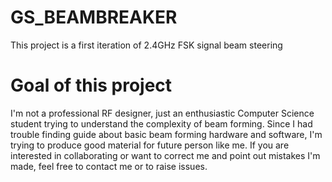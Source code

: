 # GS_BEAMBREAKER
This project is a first iteration of 2.4GHz FSK signal beam steering

# Goal of this project 
I'm not a professional RF designer, just an enthusiastic Computer Science student trying to understand the complexity of beam forming. Since I had trouble finding guide about basic beam forming hardware and software, I'm trying to produce good material for future person like me. If you are interested in collaborating or want to correct me and point out mistakes I'm made, feel free to contact me or to raise issues.
